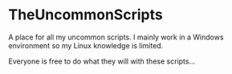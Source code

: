 # TheUncommonScripts
A place for all my uncommon scripts. I mainly work in a Windows environment so my Linux knowledge is limited.

Everyone is free to do what they will with these scripts...
